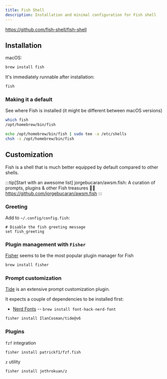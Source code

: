 ```yaml
---
title: Fish Shell
description: Installation and minimal configuration for Fish shell
---
```


https://github.com/fish-shell/fish-shell

## Installation

macOS:

```sh
brew install fish
```

It's immediately runnable after installation:

```sh
fish
```

### Making it a default 

See where Fish is installed (it might be different between macOS versions)

```sh
which fish
/opt/homebrew/bin/fish
```

```sh
echo /opt/homebrew/bin/fish | sudo tee -a /etc/shells
chsh -s /opt/homebrew/bin/fish
```

## Customization

Fish is a shell that is much better equipped by default compared to other shells.

:::tip[Start with an awesome list]
jorgebucaran/awsm.fish: A curation of prompts, plugins & other Fish treasures 🐚💎
https://github.com/jorgebucaran/awsm.fish
:::

### Greeting

Add to `~/.config/config.fish`:

```
# Disable the fish greeting message
set fish_greeting
```

### Plugin management with `Fisher`

[Fisher](https://github.com/jorgebucaran/fisher) seems to be the most popular plugin manager for Fish

```sh
brew install fisher
```

### Prompt customization

[Tide](https://github.com/IlanCosman/tide) is an extensive prompt customization plugin.

It expects a couple of dependencies to be installed first:

- [Nerd Fonts](https://github.com/ryanoasis/nerd-fonts) -- `brew install font-hack-nerd-font`

```sh
fisher install IlanCosman/tide@v6
```

### Plugins

`fzf` integration

```sh
fisher install patrickf1/fzf.fish
```

`z` utility

```sh
fisher install jethrokuan/z
```



